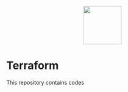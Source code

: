  <p align="center">
  <img src="https://user-images.githubusercontent.com/67653554/144898694-37910e24-38a3-42ca-9e5a-4708ffc5f1ca.png" width="100" hieght="100"/>
</p>

# Terraform
This repository contains codes 
